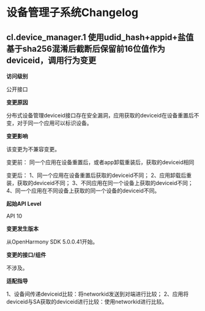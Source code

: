 # 设备管理子系统Changelog

## cl.device_manager.1 使用udid_hash+appid+盐值基于sha256混淆后截断后保留前16位值作为deviceid，调用行为变更

**访问级别**

公开接口

**变更原因**

分布式设备管理deviceid接口存在安全漏洞，应用获取的deviceid在设备重置后不变，对于同一个应用可以标识设备。

**变更影响**

该变更为不兼容变更。

变更前：
同一个应用在设备重置后，或者app卸载重装后，获取的deviceid相同

变更后：
1、同一个应用在设备重置后获取的deviceid不同；
2、应用卸载后重装，获取的deviceid不同；
3、不同应用在同一个设备上获取的deviceid不同；
4、同一个应用在不同设备上获取的同一个设备的deviceid不同。

**起始API Level**

API 10

**变更发生版本**

从OpenHarmony SDK 5.0.0.41开始。

**变更的接口/组件**

不涉及。

**适配指导**

1、设备间传递deviceid比较：将networkid发送到对端进行比较；
2、应用将deviceid与SA获取的deviceid进行比较：使用networkid进行比较。

